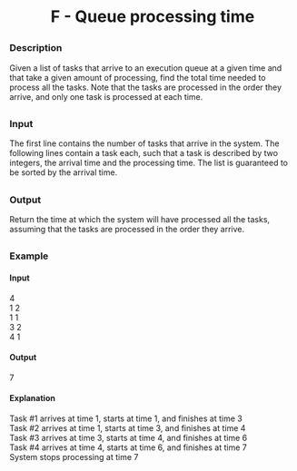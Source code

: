 # <p align="center">F - Queue processing time</p>
### Description
Given a list of tasks that arrive to an execution queue at a given time and that take a given amount of processing, find the total time needed to process all the tasks. Note that the tasks are processed in the order they arrive, and only one task is processed at each time.
##
### Input
The first line contains the number of tasks that arrive in the system. The following lines contain a task each, such that a task is described by two integers, the arrival time and the processing time. The list is guaranteed to be sorted by the arrival time.
## 
### Output
Return the time at which the system will have processed all the tasks, assuming that the tasks are processed in the order they arrive.
##
### Example
#### Input
4<br>
1 2<br>
1 1<br>
3 2<br>
4 1
#### Output
7
#### Explanation
Task #1 arrives at time 1, starts at time 1, and finishes at time 3<br>
Task #2 arrives at time 1, starts at time 3, and finishes at time 4<br>
Task #3 arrives at time 3, starts at time 4, and finishes at time 6<br>
Task #4 arrives at time 4, starts at time 6, and finishes at time 7<br>
System stops processing at time 7

